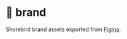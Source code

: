 # 🎨 brand

Shorebird brand assets exported from [Figma](https://www.figma.com/file/0NEYhstv5gmv6raNRwMFLj/Shorebird-Brand?type=design&t=JDJfarHBogL5xq1G-1).
